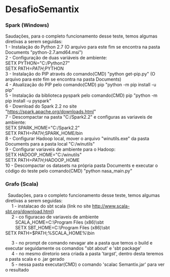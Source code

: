 # DesafioSemantix

### Spark (Windows)
  Saudações, para o completo funcionamento desse teste, temos algumas diretivas a serem seguidas: <br>
    1 - Instalação do Python 2.7 (O arquivo para este fim se encontra na pasta Documents "python-2.7.amd64.msi") <br>
    2 - Configuração de duas variáveis de ambiente: <br>
      SETX PYTHON="C:/Python27" <br>
      SETX PATH=$PATH;$PYTHON <br>
    3 - Instalação do PIP através do comando(CMD) "python get-pip.py" (O arquivo para este fim se encontra na pasta Documents) <br>
    4 - Atualização do PIP pelo comando(CMD) pip "python -m pip install -u pip" <br>
    5 - Instalação da biblioteca pyspark pelo comando(CMD) pip "python -m pip install -u pyspark" <br>
    6 - Download do Spark 2.2 no site "https://spark.apache.org/downloads.html" <br>
    7 - Descompactar na pasta "C:/Spark2.2" e configuras as variaveis de ambiente: <br>
      SETX SPARK_HOME="C:/Spark2.2" <br>
      SETX PATH=$PATH;$SPARK_HOME/bin <br>
    8 - Configurar Hadoop local, mover o arquivo "winutils.exe" da pasta Documents para a pasta local "C:/winutils" <br>
    9 - Configurar variaveis de ambiente para o Hadoop: <br>
      SETX HADOOP_HOME="C:/winutils" <br>
      SETX PATH=$PATH;$HADOOP_HOME <br>
    10 - Descompactar os datasets na própria pasta Documents e executar o código do teste pelo comando(CMD) "python nasa_main.py"
	
### Grafo (Scala)
   Saudações, para o completo funcionamento desse teste, temos algumas diretivas a serem seguidas: <br>
      1 - instalacao do sbt scala (link no site http://www.scala-sbt.org/download.html) <br>
      2 - co figuracao de variaveis de ambiente <br>
         SCALA_HOME=C:\Program Files (x86)\sbt <br>
         SETX SBT_HOME=C:\Program Files (x86)\sbt <br>
	 SETX PATH=$PATH;%SCALA_HOME%\bin <br>
	
	
      3 - no prompt de comando nevagar ate a pasta que temos o build e executar seguidamente os comandos "sbt about' e 'sbt package' <br>
      4 - no mesmo diretorio sera criada a pasta 'targst', dentro desta teremos a pasta scala e o .jar gerado <br>
      5 - nessa pasta executar(CMD) o comando 'scalac Semantix.jar' para ver o resultado <br>
